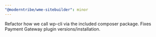 ```yaml
---
"@moderntribe/wme-sitebuilder": minor
---
```


Refactor how we call wp-cli via the included composer package. Fixes Payment Gateway plugin versions/installation.
